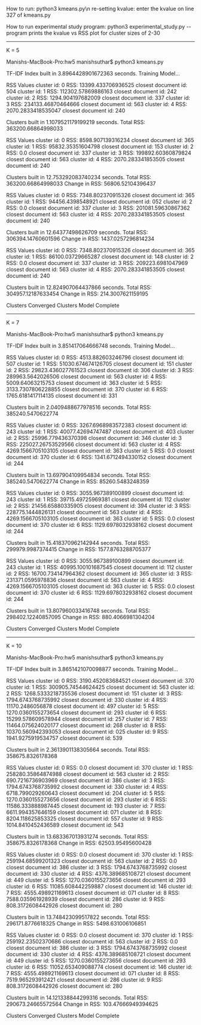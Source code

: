 How to run: python3 kmeans.py\n
re-setting kvalue: enter the kvalue on line 327 of kmeans.py

How to run experimental study program: python3 experimental_study.py
  -- program prints the kvalue vs RSS plot for cluster sizes of 2-30

----------------------------------------------------------------
K = 5

Manishs-MacBook-Pro:hw5 manishsuthar$ python3 kmeans.py

TF-IDF Index built in  3.8964428901672363  seconds.
Training Model...

RSS Values
cluster id: 0 RSS: 13399.433706936525 closest document id: 504
cluster id: 1 RSS: 112302.57869886163 closest document id: 242
cluster id: 2 RSS: 1294.904197682009 closest document id: 337
cluster id: 3 RSS: 234133.46870464666 closest document id: 563
cluster id: 4 RSS: 2070.2833418535047 closest document id: 240

Clusters built in  1.1079521179199219  seconds.
Total RSS: 363200.66864998033

RSS Values
cluster id: 0 RSS: 8598.907139316234 closest document id: 365
cluster id: 1 RSS: 95832.35351604798 closest document id: 153
cluster id: 2 RSS: 0.0 closest document id: 337
cluster id: 3 RSS: 199892.60360879824 closest document id: 563
cluster id: 4 RSS: 2070.283341853505 closest document id: 240

Clusters built in  12.753292083740234  seconds.
Total RSS: 363200.66864998033
Change in RSS: 56806.52104396437

RSS Values
cluster id: 0 RSS: 7348.802370915326 closest document id: 365
cluster id: 1 RSS: 94456.4398548921 closest document id: 052
cluster id: 2 RSS: 0.0 closest document id: 337
cluster id: 3 RSS: 201081.59630867362 closest document id: 563
cluster id: 4 RSS: 2070.283341853505 closest document id: 240

Clusters built in  12.64377498626709  seconds.
Total RSS: 306394.14760601596
Change in RSS: 1437.0257296814234

RSS Values
cluster id: 0 RSS: 7348.802370915326 closest document id: 365
cluster id: 1 RSS: 86100.03729665287 closest document id: 148
cluster id: 2 RSS: 0.0 closest document id: 337
cluster id: 3 RSS: 209223.6981047969 closest document id: 563
cluster id: 4 RSS: 2070.283341853505 closest document id: 240

Clusters built in  12.824907064437866  seconds.
Total RSS: 304957.12187633454
Change in RSS: 214.3007621159195

Clusters Converged
Clusters Model Complete



----------------------------------------------------------------
K = 7

Manishs-MacBook-Pro:hw5 manishsuthar$ python3 kmeans.py

TF-IDF Index built in  3.851417064666748  seconds.
Training Model...

RSS Values
cluster id: 0 RSS: 4513.882603246796 closest document id: 507
cluster id: 1 RSS: 51030.674674126705 closest document id: 151
cluster id: 2 RSS: 29823.436027761523 closest document id: 306
cluster id: 3 RSS: 289963.5642026506 closest document id: 563
cluster id: 4 RSS: 5009.64063215753 closest document id: 363
cluster id: 5 RSS: 3133.7307806228855 closest document id: 370
cluster id: 6 RSS: 1765.6181417114135 closest document id: 331

Clusters built in  2.0409488677978516  seconds.
Total RSS: 385240.5470622774

RSS Values
cluster id: 0 RSS: 3267.6968983572383 closest document id: 243
cluster id: 1 RSS: 40077.42694747487 closest document id: 403
cluster id: 2 RSS: 25996.779436370398 closest document id: 346
cluster id: 3 RSS: 225027.26753529566 closest document id: 563
cluster id: 4 RSS: 4269.1566705103105 closest document id: 363
cluster id: 5 RSS: 0.0 closest document id: 370
cluster id: 6 RSS: 1341.6712494330152 closest document id: 244

Clusters built in  13.697904109954834  seconds.
Total RSS: 385240.5470622774
Change in RSS: 85260.5483248359

RSS Values
cluster id: 0 RSS: 3055.967389100899 closest document id: 243
cluster id: 1 RSS: 39715.49725969381 closest document id: 112
cluster id: 2 RSS: 21456.65880335905 closest document id: 394
cluster id: 3 RSS: 228775.1444826131 closest document id: 563
cluster id: 4 RSS: 4269.1566705103105 closest document id: 363
cluster id: 5 RSS: 0.0 closest document id: 370
cluster id: 6 RSS: 1129.6978032938162 closest document id: 244

Clusters built in  15.418370962142944  seconds.
Total RSS: 299979.9987374415
Change in RSS: 1577.8763288705377

RSS Values
cluster id: 0 RSS: 3055.967389100899 closest document id: 243
cluster id: 1 RSS: 40995.100101687545 closest document id: 112
cluster id: 2 RSS: 16700.734147964362 closest document id: 365
cluster id: 3 RSS: 231371.0595978836 closest document id: 563
cluster id: 4 RSS: 4269.1566705103105 closest document id: 363
cluster id: 5 RSS: 0.0 closest document id: 370
cluster id: 6 RSS: 1129.6978032938162 closest document id: 244

Clusters built in  13.807960033416748  seconds.
Total RSS: 298402.12240857095
Change in RSS: 880.4066981304204

Clusters Converged
Clusters Model Complete

----------------------------------------------------------------
K = 10

Manishs-MacBook-Pro:hw5 manishsuthar$ python3 kmeans.py

TF-IDF Index built in  3.8651421070098877  seconds.
Training Model...

RSS Values
cluster id: 0 RSS: 3190.452083684521 closest document id: 370
cluster id: 1 RSS: 300905.74544624425 closest document id: 563
cluster id: 2 RSS: 1268.5333218735536 closest document id: 151
cluster id: 3 RSS: 1794.6743768735992 closest document id: 330
cluster id: 4 RSS: 11170.2486056878 closest document id: 497
cluster id: 5 RSS: 1270.0360155273654 closest document id: 293
cluster id: 6 RSS: 15299.578609578944 closest document id: 257
cluster id: 7 RSS: 11464.075624020177 closest document id: 268
cluster id: 8 RSS: 10370.560942393053 closest document id: 025
cluster id: 9 RSS: 1941.9275919534757 closest document id: 539

Clusters built in  2.3613901138305664  seconds.
Total RSS: 358675.8326178368

RSS Values
cluster id: 0 RSS: 0.0 closest document id: 370
cluster id: 1 RSS: 258280.35864874988 closest document id: 563
cluster id: 2 RSS: 690.7216736903969 closest document id: 386
cluster id: 3 RSS: 1794.6743768735992 closest document id: 330
cluster id: 4 RSS: 6718.799029260643 closest document id: 204
cluster id: 5 RSS: 1270.0360155273656 closest document id: 293
cluster id: 6 RSS: 11586.333888987445 closest document id: 193
cluster id: 7 RSS: 6611.994357646159 closest document id: 071
cluster id: 8 RSS: 8204.118625853325 closest document id: 557
cluster id: 9 RSS: 1014.8410452436589 closest document id: 543

Clusters built in  13.683367013931274  seconds.
Total RSS: 358675.8326178368
Change in RSS: 62503.95495600428

RSS Values
cluster id: 0 RSS: 0.0 closest document id: 370
cluster id: 1 RSS: 259194.68599201323 closest document id: 563
cluster id: 2 RSS: 0.0 closest document id: 386
cluster id: 3 RSS: 1794.6743768735992 closest document id: 330
cluster id: 4 RSS: 4376.389685108721 closest document id: 449
cluster id: 5 RSS: 1270.0360155273656 closest document id: 293
cluster id: 6 RSS: 11085.608442259887 closest document id: 146
cluster id: 7 RSS: 4555.498921169613 closest document id: 071
cluster id: 8 RSS: 7588.035961928939 closest document id: 286
cluster id: 9 RSS: 808.3172608442926 closest document id: 280

Clusters built in  13.748423099517822  seconds.
Total RSS: 296171.8776618325
Change in RSS: 5498.631006106851

RSS Values
cluster id: 0 RSS: 0.0 closest document id: 370
cluster id: 1 RSS: 259192.23502370686 closest document id: 563
cluster id: 2 RSS: 0.0 closest document id: 386
cluster id: 3 RSS: 1794.6743768735992 closest document id: 330
cluster id: 4 RSS: 4376.389685108721 closest document id: 449
cluster id: 5 RSS: 1270.0360155273656 closest document id: 293
cluster id: 6 RSS: 11052.653409088774 closest document id: 146
cluster id: 7 RSS: 4555.498921169613 closest document id: 071
cluster id: 8 RSS: 7519.965293912421 closest document id: 286
cluster id: 9 RSS: 808.3172608442926 closest document id: 280

Clusters built in  14.121338844299316  seconds.
Total RSS: 290673.24665572564
Change in RSS: 103.47666949394625

Clusters Converged
Clusters Model Complete
